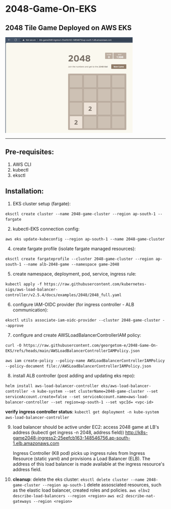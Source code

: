 # 2048-Game-On-EKS
## 2048 Tile Game Deployed on AWS EKS 

<img src="2048-game-eks.png" alt="2048 Game on EKS" width="400" height="300">




---
## Pre-requisites: 

1. AWS CLI 
2. kubectl 
3. eksctl 


## Installation: 

1. EKS cluster setup (fargate):  

`eksctl create cluster --name 2048-game-cluster --region ap-south-1 --fargate` 

2. kubectl-EKS connection config:

`aws eks update-kubeconfig --region ap-south-1 --name 2048-game-cluster`

4. create fargate profile (isolate fargate managed resources):

`eksctl create fargateprofile --cluster 2048-game-cluster --region ap-south-1 --name alb-2048-game --namespace game-2048`

5. create namespace, deployment, pod, service, ingress rule: 

`kubectl apply -f https://raw.githubusercontent.com/kubernetes-sigs/aws-load-balancer-controller/v2.5.4/docs/examples/2048/2048_full.yaml`

6. configure IAM-OIDC provider (for ingress controller - ALB communication):

`eksctl utils associate-iam-oidc-provider --cluster 2048-game-cluster --approve`

7. configure and create AWSLoadBalancerControllerIAM policy:

`curl -O https://raw.githubusercontent.com/georgetom-e/2048-Game-On-EKS/refs/heads/main/AWSLoadBalancerControllerIAMPolicy.json`

`aws iam create-policy --policy-name AWSLoadBalancerControllerIAMPolicy --policy-document file://AWSLoadBalancerControllerIAMPolicy.json`

8. install ALB controller (post adding and updating eks repo):

`helm install aws-load-balancer-controller eks/aws-load-balancer-controller -n kube-system --set clusterName=2048-game-cluster --set serviceAccount.create=false --set serviceAccount.name=aws-load-balancer-controller --set region=ap-south-1 --set vpcId= <vpc-id>` 

**verify ingress controller status**: 
`kubectl get deployment -n kube-system aws-load-balancer-controller`

9.  load balancer should be active under EC2: access 2048 game at LB's address (kubectl get ingress -n 2048, address field))
    http://k8s-game2048-ingress2-25eefcb163-148546756.ap-south-1.elb.amazonaws.com

    Ingress Controller (K8 pod) picks up ingress rules from Ingress Resource (static yaml) and provisions a Load Balancer (ELB).
    The address of this load balancer is made available at the ingress resource's address field.

11. **cleanup**: delete the eks cluster: `eksctl delete cluster --name 2048-game-cluster --region ap-south-1`
             delete assosciated resources, such as the elastic load balancer, created roles and policies. 
             `aws elbv2 describe-load-balancers --region <region>`
             `aws ec2 describe-nat-gateways --region <region>`

